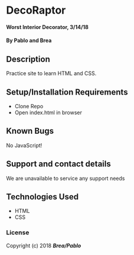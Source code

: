 # DecoRaptor

#### Worst Interior Decorator, 3/14/18

#### By Pablo and Brea

## Description

Practice site to learn HTML and CSS.

## Setup/Installation Requirements

* Clone Repo
* Open index.html in browser

## Known Bugs

No JavaScript!

## Support and contact details

We are unavailable to service any support needs

## Technologies Used

* HTML
* CSS

### License

Copyright (c) 2018 **_Brea/Pablo_**
